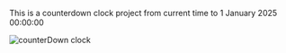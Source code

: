 This is a counterdown clock project from current time to 1 January 2025 00:00:00 

![counterDown clock](https://github.com/Nitesh009-nc/CounterDown-Clock/assets/85047762/9e9d5a66-b128-4499-a4a1-1e0b0cf1d8bd)
